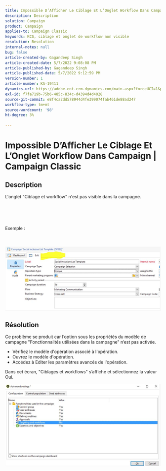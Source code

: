 ```yaml
---
title: Impossible D’Afficher Le Ciblage Et L’Onglet Workflow Dans Campaign | Campaign Classic
description: Description
solution: Campaign
product: Campaign
applies-to: Campaign Classic
keywords: KCS, ciblage et onglet de workflow non visible
resolution: Resolution
internal-notes: null
bug: false
article-created-by: Gagandeep Singh
article-created-date: 5/7/2022 9:08:08 PM
article-published-by: Gagandeep Singh
article-published-date: 5/7/2022 9:12:59 PM
version-number: 1
article-number: KA-19411
dynamics-url: https://adobe-ent.crm.dynamics.com/main.aspx?forceUCI=1&pagetype=entityrecord&etn=knowledgearticle&id=27056eca-49ce-ec11-a7b5-00224809c196
exl-id: f7fa719b-75b6-485c-834c-d4394d4d4028
source-git-commit: e8f4ca2dd578944d4fe399074fab461de88ad247
workflow-type: tm+mt
source-wordcount: '98'
ht-degree: 3%

---
```


# Impossible D’Afficher Le Ciblage Et L’Onglet Workflow Dans Campaign | Campaign Classic

## Description

L&#39;onglet &quot;Ciblage et workflow&quot; n&#39;est pas visible dans la campagne.<br><br> <br><br> <br><br>Exemple : <br><br> <br><br>![](assets/___6bf24a6c-4ace-ec11-a7b5-00224809c196___.png)

## Résolution


Ce problème se produit car l’option sous les propriétés du modèle de campagne &quot;Fonctionnalités utilisées dans la campagne&quot; n’est pas activée.



- Vérifiez le modèle d&#39;opération associé à l&#39;opération.
- Ouvrez le modèle d&#39;opération.
- Accédez à Editer les paramètres avancés de l&#39;opération.




Dans cet écran, &quot;Ciblages et workflows&quot; s’affiche et sélectionnez la valeur Oui.



![](assets/f184a935-4ace-ec11-a7b5-00224809c196.png)
